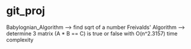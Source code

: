 # git_proj

Babylognian_Algorithm --> find sqrt of a number
Freivalds' Algorithm --> determine 3 matrix (A * B == C) is true or false with O(n^2.3157) time complexity
